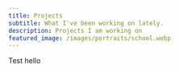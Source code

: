 ```yaml
---
title: Projects
subtitle: What I've been working on lately.
description: Projects I am working on
featured_image: /images/portraits/school.webp
---
```


Test hello